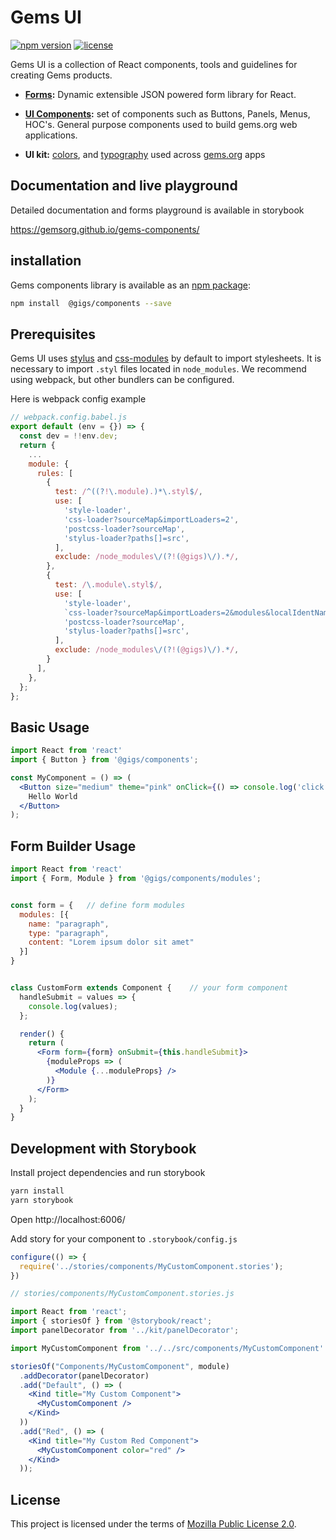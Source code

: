 # Gems UI
[![npm version](https://img.shields.io/npm/v/@gigs/components.svg?style=flat-square)](https://www.npmjs.com/package/@gigs/components)
[![license](https://img.shields.io/npm/l/@gigs/components.svg?style=flat-square)](https://www.npmjs.com/package/@gigs/components)

Gems UI is a collection of React components, tools and guidelines for creating Gems products.
* **[Forms](https://gemsorg.github.io/gems-components/?selectedKind=Form%20Builder&selectedStory=Readme&full=0&addons=0&stories=1&panelRight=0&addonPanel=storybook%2Factions%2Factions-panel):** Dynamic extensible JSON powered form library for React.

* **[UI Components](https://gemsorg.github.io/gems-components/?selectedKind=UI%20Components&selectedStory=Readme):** set of components such as Buttons, Panels, Menus, HOC's. General purpose components used to build gems.org web applications.


* **UI kit:** [colors](https://gemsorg.github.io/gems-components/?selectedKind=Gems%20UI&selectedStory=Colors), and [typography](https://gemsorg.github.io/gems-components/?selectedKind=Gems%20UI&selectedStory=Typography) used across [gems.org](https://gems.org) apps

## Documentation and live playground
Detailed documentation and forms playground is available in storybook

https://gemsorg.github.io/gems-components/

## installation

Gems components library is available as an [npm package](https://www.npmjs.com/package/@gigs/components):

```bash
npm install  @gigs/components --save
```

## Prerequisites

Gems UI uses [stylus](http://stylus-lang.com/) and [css-modules](https://github.com/css-modules/css-modules) by default to import stylesheets.
It is necessary to import `.styl` files located in `node_modules`. We recommend using webpack, but other bundlers can be configured.

Here is webpack config example
```jsx
// webpack.config.babel.js
export default (env = {}) => {
  const dev = !!env.dev;
  return {
    ...
    module: {
      rules: [
        {
          test: /^((?!\.module).)*\.styl$/,
          use: [
            'style-loader',
            'css-loader?sourceMap&importLoaders=2',
            'postcss-loader?sourceMap',
            'stylus-loader?paths[]=src',
          ],
          exclude: /node_modules\/(?!(@gigs)\/).*/,
        },
        {
          test: /\.module\.styl$/,
          use: [
            'style-loader',
            `css-loader?sourceMap&importLoaders=2&modules&localIdentName=${dev ? '[local]__[path][name]__' : ''}[hash:base64:5]`,
            'postcss-loader?sourceMap',
            'stylus-loader?paths[]=src',
          ],
          exclude: /node_modules\/(?!(@gigs)\/).*/,
        }
      ],
    },
  };
};

```

## Basic Usage

```jsx
import React from 'react'
import { Button } from '@gigs/components';

const MyComponent = () => (
  <Button size="medium" theme="pink" onClick={() => console.log('click!')}>
    Hello World
  </Button>
);
```

## Form Builder Usage

```jsx
import React from 'react'
import { Form, Module } from '@gigs/components/modules';


const form = {   // define form modules
  modules: [{
    name: "paragraph",
    type: "paragraph",
    content: "Lorem ipsum dolor sit amet"
  }]
}


class CustomForm extends Component {    // your form component
  handleSubmit = values => {
    console.log(values);
  };

  render() {
    return (
      <Form form={form} onSubmit={this.handleSubmit}>
        {moduleProps => (
          <Module {...moduleProps} />
        )}
      </Form>
    );
  }
}
```

## Development with Storybook

Install project dependencies and run storybook
```bash
yarn install
yarn storybook
```
Open http://localhost:6006/

Add story for your component to  `.storybook/config.js`
```jsx
configure(() => {
  require('../stories/components/MyCustomComponent.stories');
})
```

```jsx
// stories/components/MyCustomComponent.stories.js

import React from 'react';
import { storiesOf } from '@storybook/react';
import panelDecorator from '../kit/panelDecorator';

import MyCustomComponent from '../../src/components/MyCustomComponent'

storiesOf("Components/MyCustomComponent", module)
  .addDecorator(panelDecorator)
  .add("Default", () => (
    <Kind title="My Custom Component">
      <MyCustomComponent />
    </Kind>
  ))
  .add("Red", () => (
    <Kind title="My Custom Red Component">
      <MyCustomComponent color="red" />
    </Kind>
  ));
```

## License

This project is licensed under the terms of [Mozilla Public License 2.0](./LICENSE).
